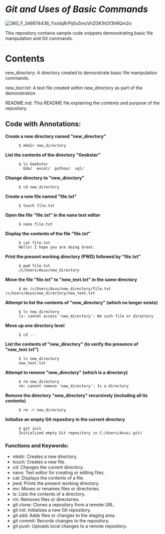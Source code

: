 #  *Git and Uses of Basic Commands* 

![360_F_346674436_YxxiIqRrPij0u5mcVhZGK1hOf3hRQm2o](https://github.com/user-attachments/assets/b7866425-474d-4eb8-abdb-d42741e5ba16)


This repository contains sample code snippets demonstrating basic file manipulation and Git commands.

# Contents

new_directory: A directory created to demonstrate basic file manipulation commands.

new_text.txt: A text file created within new_directory as part of the demonstration.

README.md: This README file explaining the contents and purpose of the repository.


## Code with Annotations:
**Create a new directory named "new_directory"**
		
          $ mkdir new_directory

**List the contents of the directory "Geekster"**
               
          $ ls Geekster
            Eda/  excel/  python/  sql/

**Change directory to "new_directory"**
               
          $ cd new_directory

**Create a new file named "file.txt"**
        
          $ touch file.txt

**Open the file "file.txt" in the nano text editor**

          $ nano file.txt

**Display the contents of the file "file.txt"**
          
          $ cat file.txt
          Hello! I hope you are doing Great.

**Print the present working directory (PWD) followed by "file.txt"**
          
          $ pwd file.txt
          /c/Users/Asus/new_directory

**Move the file "file.txt" to "new_text.txt" in the same directory**
          
          $ mv /c/Users/Asus/new_directory/file.txt /c/Users/Asus/new_directory/new_text.txt

**Attempt to list the contents of "new_directory" (which no longer exists)**
          
          $ ls new_directory
          ls: cannot access 'new_directory': No such file or directory

**Move up one directory level**
          
          $ cd ..

**List the contents of "new_directory" (to verify the presence of "new_text.txt")**

          $ ls new_directory
          new_text.txt

**Attempt to remove "new_directory" (which is a directory)**

          $ rm new_directory
          rm: cannot remove 'new_directory': Is a directory

**Remove the directory "new_directory" recursively (including all its contents)**

          $ rm -r new_directory

**Initialize an empty Git repository in the current directory**

          $ git init
          Initialized empty Git repository in C:/Users/Asus/.git/




### Functions and Keywords:
* mkdir: Creates a new directory.
* touch: Creates a new file.
* cd: Changes the current directory.
* nano: Text editor for creating or editing files.
* cat: Displays the contents of a file.
* pwd: Prints the present working directory.
* mv: Moves or renames files or directories.
* ls: Lists the contents of a directory.
* rm: Removes files or directories.
* git clone: Clones a repository from a remote URL.
* git init: Initializes a new Git repository.
* git add: Adds files or changes to the staging area.
* git commit: Records changes to the repository.
* git push: Uploads local changes to a remote repository.

